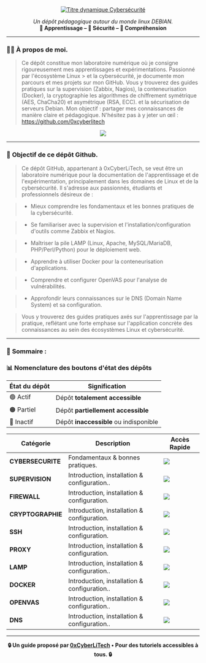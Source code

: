 <div align="center">

<a href="https://github.com/0xCyberLiTech">
  <img src="https://readme-typing-svg.herokuapp.com?font=Fira%20Code&size=32&pause=1000&color=33FF33&center=true&vCenter=true&width=900&lines=Cybersécurité+%26+Supervision+Avancée;Cryptographie+%26+Protection+des+Données;Linux+•+Docker+•+Réseaux+&+Commandes" alt="Titre dynamique Cybersécurité" />
</a>

<p align="center">
  <em>Un dépôt pédagogique autour du monde linux DEBIAN.</em><br>
  <b>📘 Apprentissage – 🔐 Sécurité – 🧠 Compréhension</b>
</p>

</div>

---

### 👨‍💻 **À propos de moi.**

> Ce dépôt constitue mon laboratoire numérique où je consigne rigoureusement mes apprentissages et expérimentations. Passionné par l'écosystème Linux > et la cybersécurité, je
> documente mon parcours et mes projets sur mon GitHub. Vous y trouverez des guides pratiques sur la supervision (Zabbix,
> Nagios), la conteneurisation (Docker), la cryptographie les algorithmes de chiffrement symétrique (AES, ChaCha20) et asymétrique (RSA, ECC).  et la
> sécurisation de serveurs Debian. Mon objectif : partager mes connaissances de manière claire et pédagogique. N'hésitez pas à y jeter un œil : https://github.com/0xcyberlitech

<p align="center">
  <a href="https://skillicons.dev">
    <img src="https://skillicons.dev/icons?i=linux,debian,bash,docker,nginx,grafana,prometheus,git,vim" />
  </a>
</p>

---

### 🎯 **Objectif de ce dépôt Github.**

> Ce dépôt GitHub, appartenant à 0xCyberLiTech, se veut être un laboratoire numérique pour la documentation de l'apprentissage et de l'expérimentation, principalement dans les domaines de Linux et de la
> cybersécurité. Il s'adresse aux passionnés, étudiants et professionnels désireux de :

> - Mieux comprendre les fondamentaux et les bonnes pratiques de la cybersécurité.

> - Se familiariser avec la supervision et l'installation/configuration d'outils comme Zabbix et Nagios.

> - Maîtriser la pile LAMP (Linux, Apache, MySQL/MariaDB, PHP/Perl/Python) pour le déploiement web.

> - Apprendre à utiliser Docker pour la conteneurisation d'applications.

> - Comprendre et configurer OpenVAS pour l'analyse de vulnérabilités.

> - Approfondir leurs connaissances sur le DNS (Domain Name System) et sa configuration.

> Vous y trouverez des guides pratiques axés sur l'apprentissage par la pratique, reflétant une forte emphase sur l'application concrète des connaissances au sein des écosystèmes Linux et cybersécurité.

---

### 🧭 **Sommaire :**

### 📊 Nomenclature des boutons d'état des dépôts

<div align="center">

| État du dépôt | Signification                          |
|---------------|----------------------------------------|
| 🟢 Actif      | Dépôt **totalement accessible**        |
| 🟠 Partiel    | Dépôt **partiellement accessible**     |
| 🔴 Inactif    | Dépôt **inaccessible** ou indisponible |

</div>

<div align="center">

| Catégorie         | Description                                                                 | Accès Rapide                                                                                                                              |
|-------------------|-----------------------------------------------------------------------------|-------------------------------------------------------------------------------------------------------------------------------------------|
| **CYBERSECURITE** | Fondamentaux & bonnes pratiques.  | [<img src="https://img.shields.io/badge/EXPLORER-brightgreen?style=for-the-badge&logo=github&logoColor=white">](https://github.com/0xCyberLiTech/Cybersecurite) |
| **SUPERVISION** | Introduction, installation & configuration..  | [<img src="https://img.shields.io/badge/EXPLORER-brightgreen?style=for-the-badge&logo=github&logoColor=white">](https://github.com/0xCyberLiTech/Supervision) |
| **FIREWALL** | Introduction, installation & configuration.  | [<img src="https://img.shields.io/badge/EXPLORER-red?style=for-the-badge&logo=github&logoColor=white">]() |
| **CRYPTOGRAPHIE** | Introduction, installation & configuration.  | [<img src="https://img.shields.io/badge/EXPLORER-orange?style=for-the-badge&logo=github&logoColor=white">](https://github.com/0xCyberLiTech/CRYPTOGRAPHIE) | 
| **SSH** | Introduction, installation & configuration.  | [<img src="https://img.shields.io/badge/EXPLORER-brightgreen?style=for-the-badge&logo=github&logoColor=white">](https://github.com/0xCyberLiTech/SSH) |
| **PROXY** | Introduction, installation & configuration.  | [<img src="https://img.shields.io/badge/EXPLORER-red?style=for-the-badge&logo=github&logoColor=white">]() |
| **LAMP** | Introduction, installation & configuration..  | [<img src="https://img.shields.io/badge/EXPLORER-brightgreen?style=for-the-badge&logo=github&logoColor=white">](https://github.com/0xCyberLiTech/Apache2) |
| **DOCKER** | Introduction, installation & configuration..  | [<img src="https://img.shields.io/badge/EXPLORER-brightgreen?style=for-the-badge&logo=github&logoColor=white">](https://github.com/0xCyberLiTech/Docker) |
| **OPENVAS** | Introduction, installation & configuration..  | [<img src="https://img.shields.io/badge/EXPLORER-brightgreen?style=for-the-badge&logo=github&logoColor=white">](https://github.com/0xCyberLiTech/OpenVAS) |
| **DNS** | Introduction, installation & configuration..  | [<img src="https://img.shields.io/badge/EXPLORER-brightgreen?style=for-the-badge&logo=github&logoColor=white">](https://github.com/0xCyberLiTech/DNS)  |

</div>

---

<p align="center">
  <b>🔒 Un guide proposé par <a href="https://github.com/0xCyberLiTech">0xCyberLiTech</a> • Pour des tutoriels accessibles à tous. 🔒</b>
</p>

